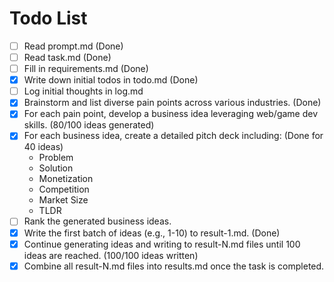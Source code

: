 # Todo List

- [ ] Read prompt.md (Done)
- [ ] Read task.md (Done)
- [ ] Fill in requirements.md (Done)
- [x] Write down initial todos in todo.md (Done)
- [ ] Log initial thoughts in log.md
- [x] Brainstorm and list diverse pain points across various industries. (Done)
- [x] For each pain point, develop a business idea leveraging web/game dev skills. (80/100 ideas generated)
- [x] For each business idea, create a detailed pitch deck including: (Done for 40 ideas)
    - Problem
    - Solution
    - Monetization
    - Competition
    - Market Size
    - TLDR
- [ ] Rank the generated business ideas.
- [x] Write the first batch of ideas (e.g., 1-10) to result-1.md. (Done)
- [x] Continue generating ideas and writing to result-N.md files until 100 ideas are reached. (100/100 ideas written)
- [x] Combine all result-N.md files into results.md once the task is completed.
